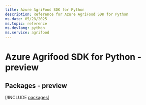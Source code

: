 ```yaml
---
title: Azure AgriFood SDK for Python
description: Reference for Azure AgriFood SDK for Python
ms.date: 05/28/2025
ms.topic: reference
ms.devlang: python
ms.service: agrifood
---
```

# Azure Agrifood SDK for Python - preview
## Packages - preview
[!INCLUDE [packages](agrifood-index.md)]